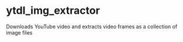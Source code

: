 # ytdl_img_extractor
Downloads YouTube video and extracts video frames as a collection of image files
